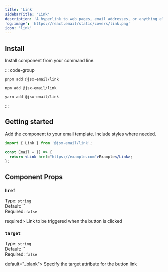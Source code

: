 ```yaml
---
title: 'Link'
sidebarTitle: 'Link'
description: 'A hyperlink to web pages, email addresses, or anything else a URL can address.'
'og:image': 'https://react.email/static/covers/link.png'
icon: 'link'
---
```


## Install

Install component from your command line.

::: code-group

```console [pnpm]
pnpm add @jsx-email/link
```

```console [npm]
npm add @jsx-email/link
```

```console [yarn]
yarn add @jsx-email/link
```

:::

## Getting started

Add the component to your email template. Include styles where needed.

```jsx
import { Link } from '@jsx-email/link';

const Email = () => {
  return <Link href="https://example.com">Example</Link>;
};
```

## Component Props

### `href`

Type: `string`<br>
Default: ``<br/>
Required: `false`

 required>
  Link to be triggered when the button is clicked


### `target`

Type: `string`<br>
Default: ``<br/>
Required: `false`

 default="_blank">
  Specify the target attribute for the button link


